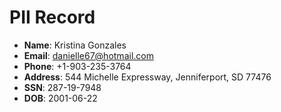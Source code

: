 # PII Record
- **Name**: Kristina Gonzales
- **Email**: danielle67@hotmail.com
- **Phone**: +1-903-235-3764
- **Address**: 544 Michelle Expressway, Jenniferport, SD 77476
- **SSN**: 287-19-7948
- **DOB**: 2001-06-22
